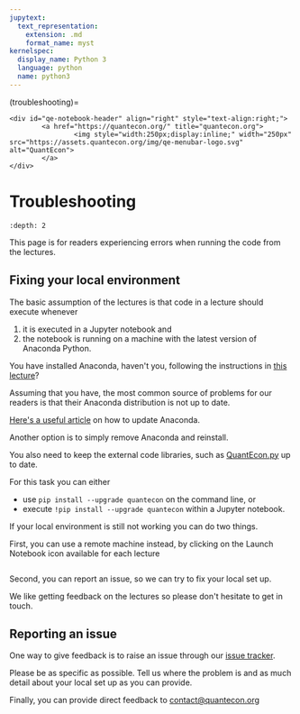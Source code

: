 ```yaml
---
jupytext:
  text_representation:
    extension: .md
    format_name: myst
kernelspec:
  display_name: Python 3
  language: python
  name: python3
---
```


(troubleshooting)=
```{raw} jupyter
<div id="qe-notebook-header" align="right" style="text-align:right;">
        <a href="https://quantecon.org/" title="quantecon.org">
                <img style="width:250px;display:inline;" width="250px" src="https://assets.quantecon.org/img/qe-menubar-logo.svg" alt="QuantEcon">
        </a>
</div>
```

# Troubleshooting

```{contents} Contents
:depth: 2
```

This page is for readers experiencing errors when running the code from the lectures.

## Fixing your local environment

The basic assumption of the lectures is that code in a lecture should execute whenever

1. it is executed in a Jupyter notebook and
1. the notebook is running on a machine with the latest version of Anaconda Python.

You have installed Anaconda, haven't you, following the instructions in [this lecture](https://python-programming.quantecon.org/getting_started.html)?

Assuming that you have, the most common source of problems for our readers is that their Anaconda distribution is not up to date.

[Here's a useful article](https://www.anaconda.com/blog/keeping-anaconda-date)
on how to update Anaconda.

Another option is to simply remove Anaconda and reinstall.

You also need to keep the external code libraries, such as [QuantEcon.py](https://quantecon.org/quantecon-py) up to date.

For this task you can either

* use `pip install --upgrade quantecon` on the command line, or
* execute `!pip install --upgrade quantecon` within a Jupyter notebook.

If your local environment is still not working you can do two things.

First, you can use a remote machine instead, by clicking on the Launch Notebook icon available for each lecture

```{image} _static/lecture_specific/troubleshooting/launch.png

```

Second, you can report an issue, so we can try to fix your local set up.

We like getting feedback on the lectures so please don't hesitate to get in
touch.

## Reporting an issue

One way to give feedback is to raise an issue through our [issue tracker](https://github.com/QuantEcon/lecture-python/issues).

Please be as specific as possible.  Tell us where the problem is and as much
detail about your local set up as you can provide.

Finally, you can provide direct feedback to [contact@quantecon.org](mailto:contact@quantecon.org)

